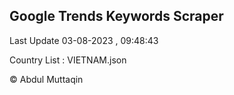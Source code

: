 

## Google Trends Keywords Scraper 
 
Last Update 03-08-2023 , 09:48:43

Country List :
VIETNAM.json



© Abdul Muttaqin 
